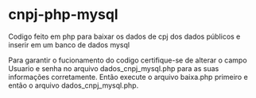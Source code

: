 # cnpj-php-mysql

Codigo feito em php para baixar os dados de cpj dos dados públicos e inserir em um banco de dados mysql

Para garantir o fucionamento do codigo certifique-se de alterar o campo Usuario e senha no arquivo dados_cnpj_mysql.php para as suas informações corretamente.
Então execute o arquivo baixa.php primeiro e então o arquivo dados_cnpj_mysql.php.
